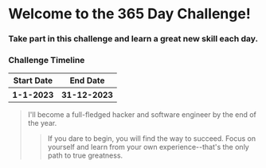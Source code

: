 # Welcome to the 365 Day Challenge! 
### Take part in this challenge and learn a great new skill each day.

### Challenge Timeline
<table>
 <tr>
    <th>Start Date</th>
    <th>End Date</th>
 </tr>
 <tr>
   <th>1-1-2023</th>
   <th>31-12-2023</th>
 </tr>
</table>


> I'll become a full-fledged hacker and software engineer by the end of the year.
>> If you dare to begin, you will find the way to succeed. Focus on yourself and learn from your own experience--that's the only path to true greatness.
